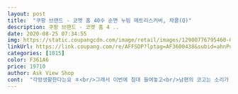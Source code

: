 ```yaml
---
layout: post 
title:  "쿠팡 브랜드 - 코멧 홈 40수 순면 누빔 매트리스커버, 챠콜(Q)" 
description: 쿠팡 브랜드 - 코멧 홈 4 ..
date: 2020-08-25 07:34:55 
img: https://static.coupangcdn.com/image/retail/images/12900776795460-00be0c43-f363-410e-943d-2ea3fa3d43ea.jpg 
linkUrl: https://link.coupang.com/re/AFFSDP?lptag=AF3600438&subid=ahnPublicAsk&pageKey=183480380&itemId=525369582&vendorItemId=4363089861&traceid=V0-113-e8daac459bb999af 
categories: [1015] 
color: F361A6 
price: 19710 
author: Ask View Shop 
cont:  "각방생활한다는요 ㅎ<br/>그래서 이번에 침대 들여놓고<br/>남편의 코고는 소리가 아주 어마어마하거든요 ㅠ<br/>남편이 쭈욱 요를 깔고 잤는데<br/>동생꺼랑 같이 구매했는데 생각보다 물건이 가격에 비해 좋아서 기분이 좋네요ㅎㅎ<br/>불면중에 넘힘든날들인지라<br/>사실 저희는 50대 중년 부부인지라<br/>사실 커버라 색깔은 별 상관없을것 같긴해여ㅋㅋ<br/>사이즈도 잘맞고 색상이며 품질 좋습니다<br/>이건 사람의 소리가 아님다 ㅠ그래서<br/>이번에 서재방으로 쓰는 방에 침대를 들여놓았어요<br/>이사하면서부터<br/>재질도 40수 같지않고 60수같이 보드라워요!!<br/>제가 갱년기에 시달리고 있어서<br/>좋으네요<br/>좋은게 매트부분?이 꽤 두꺼워서 엠보싱같구 좋네요!!<br/>좋은제품 가성비좋게 만들어주셔서 감사합니다^^<br/>챠콜색은 어두워서 때안탈것같아 좋구요, 그레이는 밝고 이쁜 그레이에요!!<br/>침대를 들여놓고 싶어하더라구요<br/>침대커버도 적당한걸로 찾아구먀했눈데<br/>커버가 얇지않고, 화면보다 컬러가 더 맘에드네요<br/>" 
---
```

